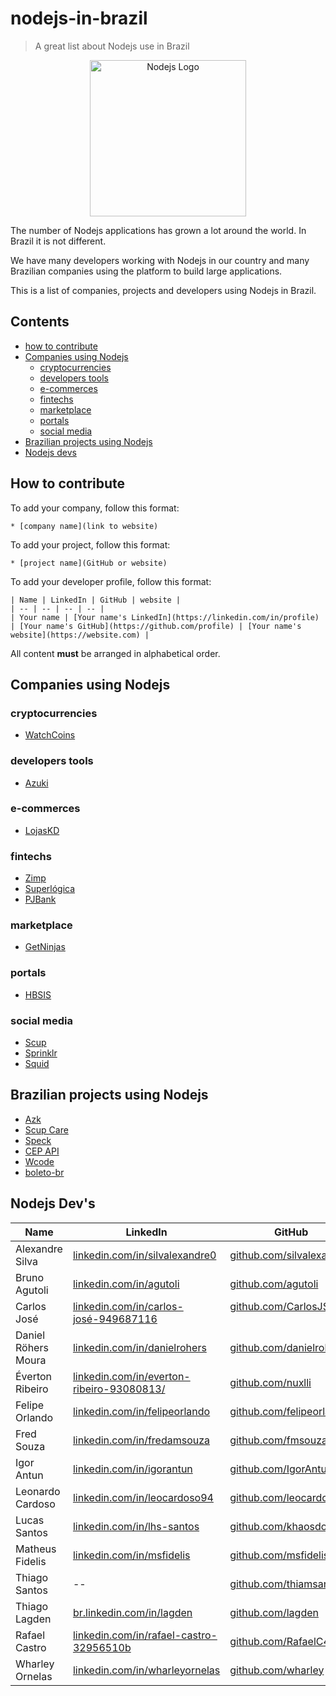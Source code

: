 # nodejs-in-brazil

> A great list about Nodejs use in Brazil

<p align="center">
  <img src="https://raw.githubusercontent.com/woliveiras/nodejs-in-brazil/master/assets/logo-hexagon.svg?sanitize=true" alt="Nodejs Logo" title="Nodejs Logo" width="250px">
</p>

The number of Nodejs applications has grown a lot around the world. In Brazil it is not different.

We have many developers working with Nodejs in our country and many Brazilian companies using the platform to build large applications.

This is a list of companies, projects and developers using Nodejs in Brazil.

## Contents

* [how to contribute](#how-to-contribute)
* [Companies using Nodejs](#companies-using-nodejs)
  * [cryptocurrencies](#cryptocurrencies)
  * [developers tools](#developers-tools)
  * [e-commerces](#e-commerces)
  * [fintechs](#fintechs)
  * [marketplace](#marketplace)
  * [portals](#portals)
  * [social media](#social-media)
* [Brazilian projects using Nodejs](#brazilian-projects-using-nodejs)
* [Nodejs devs](#nodejs-devs)

## How to contribute

To add your company, follow this format:

```
* [company name](link to website)
```

To add your project, follow this format:

```
* [project name](GitHub or website)
```

To add your developer profile, follow this format:

```
| Name | LinkedIn | GitHub | website |
| -- | -- | -- | -- |
| Your name | [Your name's LinkedIn](https://linkedin.com/in/profile) | [Your name's GitHub](https://github.com/profile) | [Your name's website](https://website.com) |
```

All content **must** be arranged in alphabetical order.

## Companies using Nodejs

### cryptocurrencies

* [WatchCoins](https://watchcoins.net)

### developers tools

* [Azuki](https://azukiapp.com)

### e-commerces

* [LojasKD](https://www.lojaskd.com.br/)

### fintechs

* [Zimp](https://zimp.me)
* [Superlógica](https://superlogica.com)
* [PJBank](https://pjbank.com.br)

### marketplace

* [GetNinjas](https://www.getninjas.com.br/)

### portals
* [HBSIS](https://hbsis.com.br/)
### social media

* [Scup](https://www.scup.com/pt/)
* [Sprinklr](https://www.sprinklr.com/pt-br/)
* [Squid](https://squidit.com.br)

## Brazilian projects using Nodejs

* [Azk](http://azk.io)
* [Scup Care](https://www.scup.com/en/)
* [Speck](https://github.com/scup/speck)
* [CEP API](https://github.com/lagden/cep-koa-api)
* [Wcode](https://github.com/fmsouza/wcode)
* [boleto-br](https://github.com/boleto-br)


## Nodejs Dev's

Name                  | LinkedIn                                                                                               | GitHub                                                                        | Website
--------------------- | ------------------------------------------------------------------------------------------------------ | ------------------------------------------------------------------------------| -------------------------------------------
| Alexandre Silva | [linkedin.com/in/silvalexandre0](https://www.linkedin.com/in/silvalexandre0) | [github.com/silvalexandre](https://github.com/silvalexandre) | [silvalexandre.com](http://silvalexandre.com) |
Bruno Agutoli         | [linkedin.com/in/agutoli](https://www.linkedin.com/in/agutoli/)                                        | [github.com/agutoli](https://github.com/agutoli)                              | --
Carlos José           | [linkedin.com/in/carlos-josé-949687116](https://www.linkedin.com/in/carlos-josé-949687116/)            | [github.com/CarlosJSL](https://github.com/CarlosJSL)                          | --
Daniel Röhers Moura   | [linkedin.com/in/danielrohers](https://linkedin.com/in/danielrohers)                                   | [github.com/danielrohers](https://github.com/danielrohers)                    | [danielrohers.com](https://danielrohers.com)
Éverton Ribeiro       | [linkedin.com/in/everton-ribeiro-93080813/](https://www.linkedin.com/in/everton-ribeiro-93080813/)     | [github.com/nuxlli](https://github.com/nuxlli)                                | --
Felipe Orlando        | [linkedin.com/in/felipeorlando](https://www.linkedin.com/in/felipeorlando/)                            | [github.com/felipeorlando](https://github.com/felipeorlando)                  | [felipeorlando.github.io](http://felipeorlando.github.io/)
Fred Souza            | [linkedin.com/in/fredamsouza](https://www.linkedin.com/in/fredamsouza/)                                | [github.com/fmsouza](https://github.com/fmsouza)                              | --
| Igor Antun | [linkedin.com/in/igorantun](https://www.linkedin.com/in/igorantun) | [github.com/IgorAntun](https://github.com/IgorAntun) | [igorantun.com](https://igorantun.com) 
Leonardo Cardoso      | [linkedin.com/in/leocardoso94](https://www.linkedin.com/in/leocardoso94/)                              | [github.com/leocardoso94](https://github.com/leocardoso94)                    | [leocardoso94](https://leocardoso94.github.io)
Lucas Santos       | [linkedin.com/in/lhs-santos](https://www.linkedin.com/in/lhs-santos/)       | [github.com/khaosdoctor](https://github.com/khaosdoctor)                              | [lsantos.me](http://lsantos.me)
Matheus Fidelis       | [linkedin.com/in/msfidelis](https://www.linkedin.com/in/msfidelis/)       | [github.com/msfidelis](https://github.com/msfidelis)                              | [Nanoshots](http://nanoshots.com.br)
Thiago Santos         | --                                                                                                     | [github.com/thiamsantos](https://github.com/thiamsantos)                      | --
Thiago Lagden         | [br.linkedin.com/in/lagden](https://br.linkedin.com/in/lagden)                                         | [github.com/lagden](https://github.com/lagden)                                | [lagden.in](http://lagden.in)
Rafael Castro      | [linkedin.com/in/rafael-castro-32956510b](https://www.linkedin.com/in/rafael-castro-32956510b/)       | [github.com/RafaelC457ro](https://github.com/RafaelC457ro)                              | 
Wharley Ornelas       | [linkedin.com/in/wharleyornelas](https://www.linkedin.com/in/wharley-ornelas-da-rocha-65420932/)       | [github.com/wharley](https://github.com/wharley)                              | [wharleyornelas](http://wharleyornelas.com)
